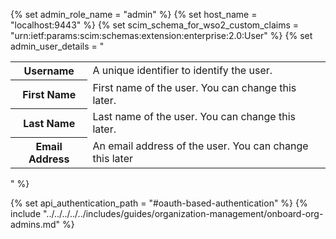 {% set admin_role_name = "admin" %}
{% set host_name = "localhost:9443" %}
{% set scim_schema_for_wso2_custom_claims = "urn:ietf:params:scim:schemas:extension:enterprise:2.0:User" %}
{% set admin_user_details = "
    <table>
        <tr>
            <th>Username</th>
            <td>A unique identifier to identify the user.</td>
        </tr>
        <tr>
            <th>First Name</th>
            <td>First name of the user. You can change this later.</td>
        </tr>
        <tr>
            <th>Last Name</th>
            <td>Last name of the user. You can change this later.</td>
        </tr>
        <tr>
            <th>Email Address</th>
            <td>An email address of the user. You can change this later</td>
        </tr>
    </table>
" %}

{% set api_authentication_path = "#oauth-based-authentication" %}
{% include "../../../../../includes/guides/organization-management/onboard-org-admins.md" %}
